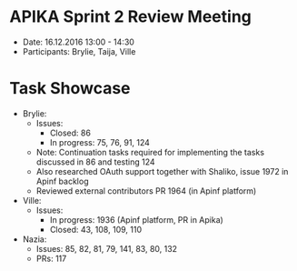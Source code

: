 # APIKA Sprint 2 Review Meeting
* Date: 16.12.2016 13:00 - 14:30
* Participants: Brylie, Taija, Ville

# Task Showcase
* Brylie:
    - Issues: 
      - Closed: 86
      - In progress: 75, 76, 91, 124
    - Note: Continuation tasks required for implementing the tasks discussed in 86 and testing 124
    - Also researched OAuth support together with Shaliko, issue 1972 in Apinf backlog
    - Reviewed external contributors PR 1964 (in Apinf platform)
* Ville:
    - Issues:
      - In progress: 1936 (Apinf platform, PR in Apika)
      - Closed: 43, 108, 109, 110
* Nazia:
    - Issues: 85, 82, 81, 79, 141, 83, 80, 132
    - PRs: 117

